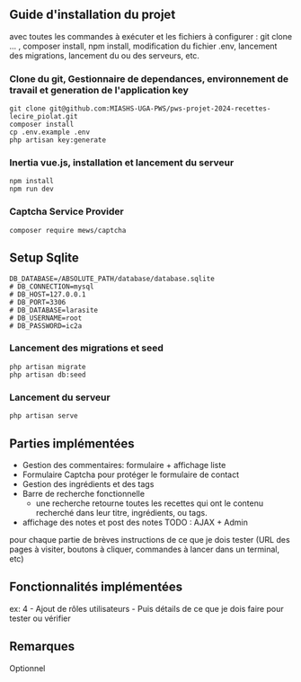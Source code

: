 ## Guide d'installation du projet 
avec toutes les commandes à exécuter et les fichiers à configurer : git clone ... , composer install, npm install, modification du fichier .env, lancement des migrations, lancement du ou des serveurs, etc. 

### Clone du git, Gestionnaire de dependances, environnement de travail et generation de l'application key 
    git clone git@github.com:MIASHS-UGA-PWS/pws-projet-2024-recettes-lecire_piolat.git
    composer install
    cp .env.example .env    
    php artisan key:generate

### Inertia vue.js, installation et lancement du serveur
    npm install
    npm run dev

### Captcha Service Provider
    composer require mews/captcha

## Setup Sqlite
    DB_DATABASE=/ABSOLUTE_PATH/database/database.sqlite
    # DB_CONNECTION=mysql
    # DB_HOST=127.0.0.1
    # DB_PORT=3306
    # DB_DATABASE=larasite
    # DB_USERNAME=root
    # DB_PASSWORD=ic2a

### Lancement des migrations et seed
    php artisan migrate
    php artisan db:seed

### Lancement du serveur
    php artisan serve

## Parties implémentées
- Gestion des commentaires: formulaire + affichage liste
- Formulaire Captcha pour protéger le formulaire de contact
- Gestion des ingrédients et des tags
- Barre de recherche fonctionnelle
   - une recherche retourne toutes les recettes qui ont le contenu recherché dans leur titre, ingrédients, ou tags.
- affichage des notes et post des notes
TODO : AJAX + Admin

pour chaque partie de brèves instructions de ce que je dois tester (URL des pages à visiter, boutons à cliquer, commandes à lancer dans un terminal, etc)

## Fonctionnalités implémentées
ex: 4 - Ajout de rôles utilisateurs - Puis détails de ce que je dois faire pour tester ou vérifier

## Remarques
Optionnel
